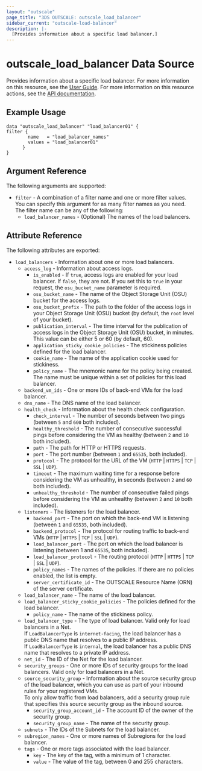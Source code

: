 ```yaml
---
layout: "outscale"
page_title: "3DS OUTSCALE: outscale_load_balancer"
sidebar_current: "outscale-load-balancer"
description: |-
  [Provides information about a specific load balancer.]
---
```


# outscale_load_balancer Data Source

Provides information about a specific load balancer.
For more information on this resource, see the [User Guide](https://wiki.outscale.net/display/EN/About+Load+Balancers).
For more information on this resource actions, see the [API documentation](https://docs.outscale.com/api#3ds-outscale-api-loadbalancer).

## Example Usage

```hcl
data "outscale_load_balancer" "load_balancer01" {
filter {
        name   = "load_balancer_names"
        values = "load_balancer01"
      }
}
```

## Argument Reference

The following arguments are supported:

* `filter` - A combination of a filter name and one or more filter values. You can specify this argument for as many filter names as you need. The filter name can be any of the following:
  * `load_balancer_names` - (Optional) The names of the load balancers.

## Attribute Reference

The following attributes are exported:

* `load_balancers` - Information about one or more load balancers.
  * `access_log` - Information about access logs.
     * `is_enabled` - If `true`, access logs are enabled for your load balancer. If `false`, they are not. If you set this to `true` in your request, the `osu_bucket_name` parameter is required.
     * `osu_bucket_name` - The name of the Object Storage Unit (OSU) bucket for the access logs.
     * `osu_bucket_prefix` - The path to the folder of the access logs in your Object Storage Unit (OSU) bucket (by default, the `root` level of your bucket).
     * `publication_interval` - The time interval for the publication of access logs in the Object Storage Unit (OSU) bucket, in minutes. This value can be either 5 or 60 (by default, 60).
     * `application_sticky_cookie_policies` - The stickiness policies defined for the load balancer.
     * `cookie_name` - The name of the application cookie used for stickiness.
     * `policy_name` - The mnemonic name for the policy being created. The name must be unique within a set of policies for this load balancer.
  * `backend_vm_ids` - One or more IDs of back-end VMs for the load balancer.
  * `dns_name` - The DNS name of the load balancer.
  * `health_check` - Information about the health check configuration.
     * `check_interval` - The number of seconds between two pings (between `5` and `600` both included).
     * `healthy_threshold` - The number of consecutive successful pings before considering the VM as healthy (between `2` and `10` both included).
     * `path` - The path for HTTP or HTTPS requests.
     * `port` - The port number (between `1` and `65535`, both included).
     * `protocol` - The protocol for the URL of the VM (`HTTP` \| `HTTPS` \| `TCP` \| `SSL` \| `UDP`).
     * `timeout` - The maximum waiting time for a response before considering the VM as unhealthy, in seconds (between `2` and `60` both included).
     * `unhealthy_threshold` - The number of consecutive failed pings before considering the VM as unhealthy (between `2` and `10` both included).
  * `listeners` - The listeners for the load balancer.
     * `backend_port` - The port on which the back-end VM is listening (between `1` and `65535`, both included).
     * `backend_protocol` - The protocol for routing traffic to back-end VMs (`HTTP` \| `HTTPS` \| `TCP` \| `SSL` \| `UDP`).
     * `load_balancer_port` - The port on which the load balancer is listening (between 1 and `65535`, both included).
     * `load_balancer_protocol` - The routing protocol (`HTTP` \| `HTTPS` \| `TCP` \| `SSL` \| `UDP`).
     * `policy_names` - The names of the policies. If there are no policies enabled, the list is empty.
     * `server_certificate_id` - The OUTSCALE Resource Name (ORN) of the server certificate.
  * `load_balancer_name` - The name of the load balancer.
  * `load_balancer_sticky_cookie_policies` - The policies defined for the load balancer.
     * `policy_name` - The name of the stickiness policy.
  * `load_balancer_type` - The type of load balancer. Valid only for load balancers in a Net.<br />
If `LoadBalancerType` is `internet-facing`, the load balancer has a public DNS name that resolves to a public IP address.<br />
If `LoadBalancerType` is `internal`, the load balancer has a public DNS name that resolves to a private IP address.
  * `net_id` - The ID of the Net for the load balancer.
  * `security_groups` - One or more IDs of security groups for the load balancers. Valid only for load balancers in a Net.
  * `source_security_group` - Information about the source security group of the load balancer, which you can use as part of your inbound rules for your registered VMs.<br />
To only allow traffic from load balancers, add a security group rule that specifies this source security group as the inbound source.
     * `security_group_account_id` - The account ID of the owner of the security group.
     * `security_group_name` - The name of the security group.
  * `subnets` - The IDs of the Subnets for the load balancer.
  * `subregion_names` - One or more names of Subregions for the load balancer.
  * `tags` - One or more tags associated with the load balancer.
     * `key` - The key of the tag, with a minimum of 1 character.
     * `value` - The value of the tag, between 0 and 255 characters.

